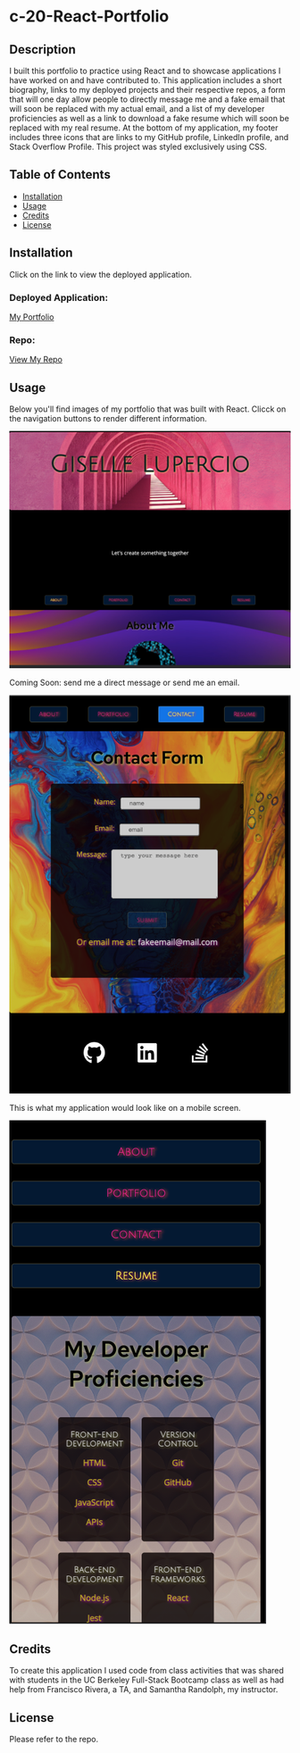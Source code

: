 # c-20-React-Portfolio

## Description

I built this portfolio to practice using React and to showcase applications I have worked on and have contributed to. This application includes a short biography, links to my deployed projects and their respective repos, a form that will one day allow people to directly message me and a fake email that will soon be replaced with my actual email, and a list of my developer proficiencies as well as a link to download a fake resume which will soon be replaced with my real resume. At the bottom of my application, my footer includes three icons that are links to my GitHub profile, LinkedIn profile, and Stack Overflow Profile. This project was styled exclusively using CSS.

## Table of Contents

- [Installation](#installation)
- [Usage](#usage)
- [Credits](#credits)
- [License](#license)

## Installation

 Click on the link to view the deployed application.

### Deployed Application:  
[My Portfolio]()
### Repo:
[View My Repo](https://perfectblue0.github.io/c-20-React-Portfolio/)

## Usage

Below you'll find images of my portfolio that was built with React. Clicck on the navigation buttons to render different information.  

![start-page](./src/assets/projectImages/aboutPic.png)  

Coming Soon: send me a direct message or send me an email.  

![contact-form](./src/assets/projectImages/contatPic.png)  

This is what my application would look like on a mobile screen.  

![mobile-pic](./src/assets/projectImages/mobilePic.png)
   
## Credits

To create this application I used code from class activities that was shared with students in the UC Berkeley Full-Stack Bootcamp class as well as had help from Francisco Rivera, a TA, and Samantha Randolph, my instructor. 

## License

Please refer to the repo.

